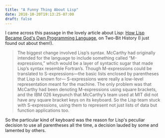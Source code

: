 ```yaml
---
title: "A Funny Thing About Lisp"
date: 2018-10-20T19:13:25-07:00
draft: false
---
```


I came across this passage in the lovely article about Lisp: [How Lisp Became God's Own Programming Language](https://twobithistory.org/2018/10/14/lisp.html), on Two-Bit History (I just found out about them!).

> The biggest change involved Lisp’s syntax. McCarthy had originally intended for the language to include something called “M-expressions,” which would be a layer of syntactic sugar that made Lisp’s syntax resemble Fortran’s. Though M-expressions could be translated to S-expressions—the basic lists enclosed by parentheses that Lisp is known for— S-expressions were really a low-level representation meant for the machine. The only problem was that McCarthy had been denoting M-expressions using square brackets, and the IBM 026 keypunch that McCarthy’s team used at MIT did not have any square bracket keys on its keyboard. So the Lisp team stuck with S-expressions, using them to represent not just lists of data but function applications too.

So the particular kind of keyboard was the reason for Lisp's peculiar decision to use all parentheses all the time, a decision lauded by some and lamented by others.
